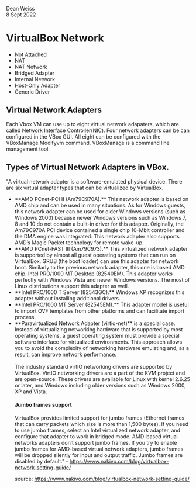Dean Weiss<br>
8 Sept 2022

# VirtualBox Network
<ul>
  <li> Not Attached </li>
  <li> NAT </li>
  <li> NAT Network </li>
  <li> Bridged Adapter </li>
  <li> Internal Network </li>
  <li> Host-Only Adapter </li>
  <li> Generic Driver </li>
</ul>

## Virtual Network Adapters
<p> Each Vbox VM can use up to eight virtual network adapaters, which are called Network Interface Controller(NIC). Four network adapters can be can configured in the VBox GUI. All eight can be configured with the VBoxManage Modifyvm command. VBoxManage is a command line management tool. </p>

## Types of Virtual Network Adapters in VBox.
"A virtual network adapter is a software-emulated physical device. There are six virtual adapter types that can be virtualized by VirtualBox.
<ul>
<li> **AMD PCnet-PCI II (Am79C970A).** This network adapter is based on AMD chip and can be used in many situations. As for Windows guests, this network adapter can be used for older Windows versions (such as Windows 2000) because newer Windows versions such as Windows 7, 8 and 10 do not contain a built-in driver for this adapter. Originally, the Am79C970A PCI device contained a single chip 10-Mbit controller and the DMA engine was integrated. This network adapter also supports AMD’s Magic Packet technology for remote wake-up.</li>
<li> **AMD PCnet-FAST III (Am79C973).** This virtualized network adapter is supported by almost all guest operating systems that can run on VirtualBox. GRUB (the boot loader) can use this adapter for network boot. Similarly to the previous network adapter, this one is based AMD chip.
Intel PRO/1000 MT Desktop (82540EM). This adapter works perfectly with Windows Vista and newer Windows versions. The most of Linux distributions support this adapter as well. </li>
<li> **Intel PRO/1000 T Server (82543GC).** Windows XP recognizes this adapter without installing additional drivers.</li>
<li> **Intel PRO/1000 MT Server (82545EM).** This adapter model is useful to import OVF templates from other platforms and can facilitate import process. </li>
<li> **Paravirtualized Network Adapter (virtio-net)** is a special case. Instead of virtualizing networking hardware that is supported by most operating systems, a guest operating system must provide a special software interface for virtualized environments. This approach allows you to avoid the complexity of networking hardware emulating and, as a result, can improve network performance.</li>
<br>  
The industry standard virtIO networking drivers are supported by VirtualBox. VirtIO networking drivers are a part of the KVM project and are open-source. These drivers are available for Linux with kernel 2.6.25 or later, and Windows including older versions such as Windows 2000, XP and Vista.
  
#### Jumbo frames support
VirtualBox provides limited support for jumbo frames (Ethernet frames that can carry packets which size is more than 1,500 bytes). If you need to use jumbo frames, select an Intel virtualized network adapter, and configure that adapter to work in bridged mode. AMD-based virtual networks adapters don’t support jumbo frames. If you try to enable jumbo frames for AMD-based virtual network adapters, jumbo frames will be dropped silently for input and output traffic. Jumbo frames are disabled by default." - https://www.nakivo.com/blog/virtualbox-network-setting-guide/







source: https://www.nakivo.com/blog/virtualbox-network-setting-guide/
